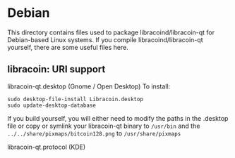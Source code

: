 
Debian
====================
This directory contains files used to package libracoind/libracoin-qt
for Debian-based Linux systems. If you compile libracoind/libracoin-qt yourself, there are some useful files here.

## libracoin: URI support ##


libracoin-qt.desktop  (Gnome / Open Desktop)
To install:

	sudo desktop-file-install Libracoin.desktop
	sudo update-desktop-database

If you build yourself, you will either need to modify the paths in
the .desktop file or copy or symlink your libracoin-qt binary to `/usr/bin`
and the `../../share/pixmaps/bitcoin128.png` to `/usr/share/pixmaps`

libracoin-qt.protocol (KDE)

